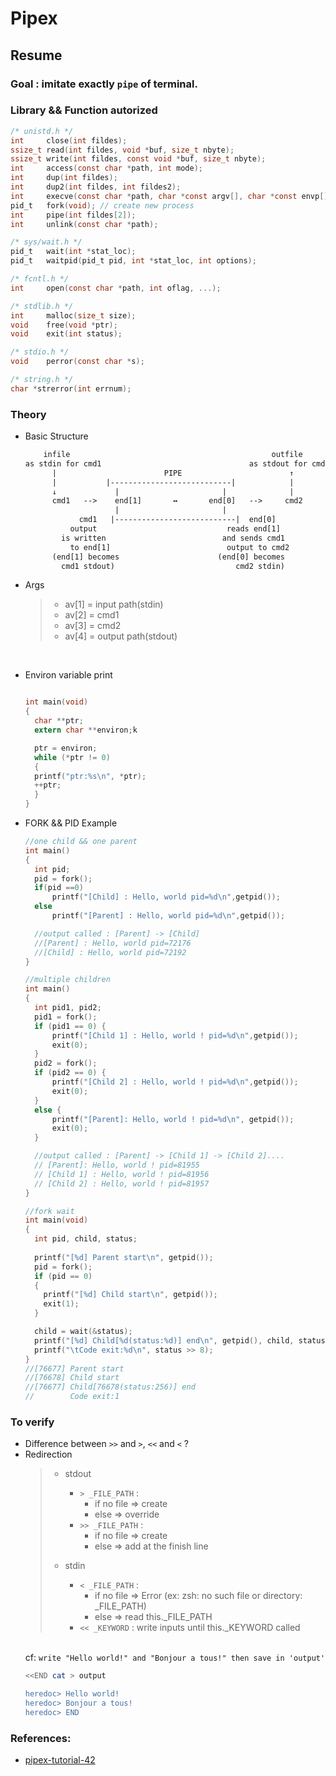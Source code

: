 # Pipex

## Resume

### Goal : imitate exactly `pipe` of terminal.

### Library && Function autorized

```c
/* unistd.h */
int		close(int fildes);
ssize_t read(int fildes, void *buf, size_t nbyte);
ssize_t write(int fildes, const void *buf, size_t nbyte);
int		access(const char *path, int mode);
int		dup(int fildes);
int		dup2(int fildes, int fildes2);
int		execve(const char *path, char *const argv[], char *const envp[]);
pid_t	fork(void); // create new process
int		pipe(int fildes[2]);
int		unlink(const char *path);

/* sys/wait.h */
pid_t	wait(int *stat_loc);
pid_t	waitpid(pid_t pid, int *stat_loc, int options);

/* fcntl.h */
int		open(const char *path, int oflag, ...);

/* stdlib.h */
int		malloc(size_t size);
void	free(void *ptr);
void	exit(int status);

/* stdio.h */
void	perror(const char *s);

/* string.h */
char *strerror(int errnum);

```


### Theory

  - Basic Structure

    ```txt
        infile                                             outfile
    as stdin for cmd1                                 as stdout for cmd2
          |                        PIPE                        ↑
          |           |---------------------------|            |
          ↓             |                       |              |
          cmd1   -->    end[1]       ↔       end[0]   -->     cmd2
                        |                       |
                cmd1   |---------------------------|  end[0]
              output                             reads end[1]
            is written                          and sends cmd1
              to end[1]                          output to cmd2
          (end[1] becomes                      (end[0] becomes
            cmd1 stdout)                           cmd2 stdin)

    ```

- Args

  > - av[1] = input path(stdin)
  > - av[2] = cmd1
  > - av[3] = cmd2
  > - av[4] = output path(stdout)

<br/>

- Environ variable print

  ```c

  int main(void)
  {
  	char **ptr;
  	extern char **environ;k

  	ptr = environ;
  	while (*ptr != 0)
  	{
  	printf("ptr:%s\n", *ptr);
  	++ptr;
  	}
  }

  ```

- FORK && PID Example

  ```c
  //one child && one parent
  int main()
  {
  	int pid;
  	pid = fork();
  	if(pid ==0)
  		printf("[Child] : Hello, world pid=%d\n",getpid());
  	else
  		printf("[Parent] : Hello, world pid=%d\n",getpid());

  	//output called : [Parent] -> [Child]
  	//[Parent] : Hello, world pid=72176
  	//[Child] : Hello, world pid=72192
  }

  //multiple children
  int main()
  {
  	int pid1, pid2;
  	pid1 = fork();
  	if (pid1 == 0) {
  		printf("[Child 1] : Hello, world ! pid=%d\n",getpid());
  		exit(0);
  	}
  	pid2 = fork();
  	if (pid2 == 0) {
  		printf("[Child 2] : Hello, world ! pid=%d\n",getpid());
  		exit(0);
  	}
  	else {
  		printf("[Parent]: Hello, world ! pid=%d\n", getpid());
  		exit(0);
  	}

  	//output called : [Parent] -> [Child 1] -> [Child 2]....
  	// [Parent]: Hello, world ! pid=81955
  	// [Child 1] : Hello, world ! pid=81956
  	// [Child 2] : Hello, world ! pid=81957
  }

  //fork wait
  int main(void)
  {
    int pid, child, status;
    
    printf("[%d] Parent start\n", getpid());
    pid = fork();
    if (pid == 0)
    {
      printf("[%d] Child start\n", getpid());
      exit(1);
    }

    child = wait(&status);
    printf("[%d] Child[%d(status:%d)] end\n", getpid(), child, status);
    printf("\tCode exit:%d\n", status >> 8);
  }
  //[76677] Parent start
  //[76678] Child start
  //[76677] Child[76678(status:256)] end
  //        Code exit:1
  ```

### To verify

- Difference between `>>` and `>`, `<<` and `<` ?
- Redirection
	>- stdout
	>	- `> _FILE_PATH` :
	>		- if no file => create
	>		- else => override
	>	- `>> _FILE_PATH` :
	>		- if no file => create
	>		- else => add at the finish line
  >
	>- stdin
	>	- `< _FILE_PATH` :
	>		- if no file => Error (ex: zsh: no such file or directory: _FILE_PATH)
	>		- else => read this._FILE_PATH
	>	- `<< _KEYWORD` : write inputs until this._KEYWORD called
  >
  <br/>cf: `write "Hello world!" and "Bonjour a tous!" then save in 'output'`
    ```bash
    <<END cat > output

    heredoc> Hello world!
    heredoc> Bonjour a tous!
    heredoc> END

    ```

		


### References:

- [pipex-tutorial-42](https://csnotes.medium.com/pipex-tutorial-42-project-4469f5dd5901)
